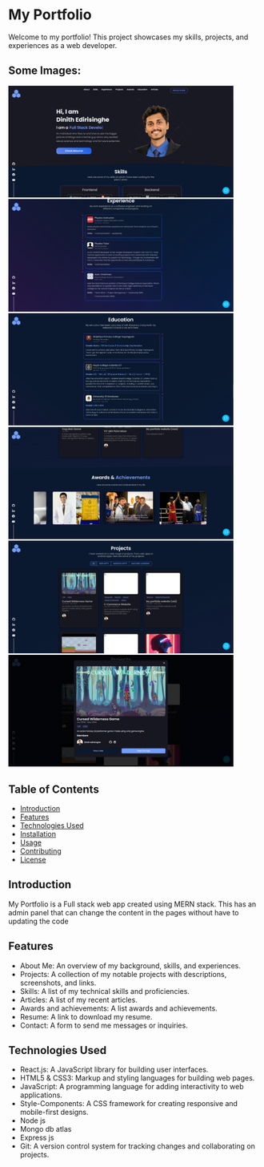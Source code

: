 # My Portfolio
Welcome to my portfolio! This project showcases my skills, projects, and experiences as a web developer.

## Some Images:
<img width="450px;" src="https://github.com/Paradoxrc/new_mern_portfolio/blob/main/Portfolio-Youtube/public/Screenshot%202024-10-05%20192633.png?raw=true"/>
<img width="450px;" src="https://github.com/Paradoxrc/new_mern_portfolio/blob/main/Portfolio-Youtube/public/Screenshot%202024-10-05%20192706.png?raw=true"/>
<img width="450px;" src="https://github.com/Paradoxrc/new_mern_portfolio/blob/main/Portfolio-Youtube/public/Screenshot%202024-10-05%20192733.png?raw=true"/>
<img width="450px;" src="https://github.com/Paradoxrc/new_mern_portfolio/blob/main/Portfolio-Youtube/public/Screenshot%202024-10-05%20192759.png?raw=true"/>
<img width="450px;" src="https://github.com/Paradoxrc/new_mern_portfolio/blob/main/Portfolio-Youtube/public/Screenshot%202024-10-05%20192820.png?raw=true"/>
<img width="450px;" src="https://github.com/Paradoxrc/new_mern_portfolio/blob/main/Portfolio-Youtube/public/Screenshot%202024-10-05%20193114.png?raw=true"/>


## Table of Contents
- [Introduction](#introduction)
- [Features](#features)
- [Technologies Used](#technologies-used)
- [Installation](#installation)
- [Usage](#usage)
- [Contributing](#contributing)
- [License](#license)

## Introduction
My Portfolio is a Full stack web app created using MERN stack. This has an admin panel that can change the content in the pages without have to updating the code

## Features
- About Me: An overview of my background, skills, and experiences.
- Projects: A collection of my notable projects with descriptions, screenshots, and links.
- Skills: A list of my technical skills and proficiencies.
- Articles: A list of my recent articles.
- Awards and achievements: A list awards and achievements.
- Resume: A link to download my resume.
- Contact: A form to send me messages or inquiries.

## Technologies Used
- React.js: A JavaScript library for building user interfaces.
- HTML5 & CSS3: Markup and styling languages for building web pages.
- JavaScript: A programming language for adding interactivity to web applications.
- Style-Components: A CSS framework for creating responsive and mobile-first designs.
- Node js
- Mongo db atlas
- Express js
- Git: A version control system for tracking changes and collaborating on projects.




